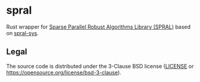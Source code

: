 # spral

Rust wrapper for [Sparse Parallel Robust Algorithms Library (SPRAL)](https://ralna.github.io/spral/)
based on [spral-sys](https://docs.rs/spral-sys).

## Legal

The source code is distributed under the 3-Clause BSD license ([LICENSE](LICENSE)
or https://opensource.org/license/bsd-3-clause).
